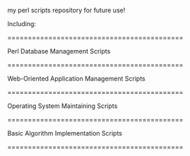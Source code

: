 my perl scripts repository for future use!

Including:

===========================================

Perl Database Management Scripts

===========================================

Web-Oriented Application Management Scripts

===========================================

Operating System Maintaining Scripts

===========================================

Basic Algorithm Implementation Scripts

===========================================